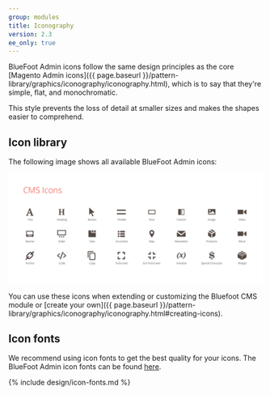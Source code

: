 ```yaml
---
group: modules
title: Iconography
version: 2.3
ee_only: true
---
```


BlueFoot Admin icons follow the same design principles as the core [Magento Admin icons]({{ page.baseurl }}/pattern-library/graphics/iconography/iconography.html), which is to say that they're simple, flat, and monochromatic.

This style prevents the loss of detail at smaller sizes and makes the shapes easier to comprehend.

## Icon library

The following image shows all available BlueFoot Admin icons:

![BlueFoot admin icons](images/bluefoot-icons.png)

You can use these icons when extending or customizing the Bluefoot CMS module or [create your own]({{ page.baseurl }}/pattern-library/graphics/iconography/iconography.html#creating-icons).

## Icon fonts

We recommend using icon fonts to get the best quality for your icons. The BlueFoot Admin icon fonts can be found <a href="https://github.com/magento-obsessive-owls/bluefoot/tree/master/app/code/Gene/BlueFoot/view/frontend/web/fonts/bluefoot" target="\_blank" data-proofer-ignore>here</a>.

{% include design/icon-fonts.md %}
